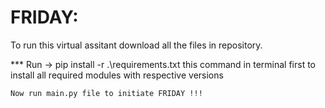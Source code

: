 # FRIDAY: 
To run this virtual assitant download all the files in repository.

*** Run ->  pip install -r .\requirements.txt 
    this command in terminal first to install all required modules with respective versions

    Now run main.py file to initiate FRIDAY !!!
    
